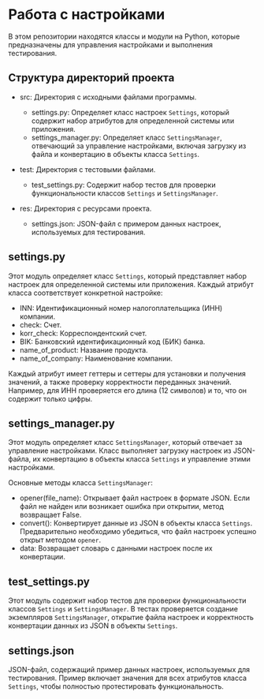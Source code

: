 # Работа с настройками

В этом репозитории находятся классы и модули на Python, которые предназначены для управления настройками и выполнения тестирования.

## Структура директорий проекта

- src: Директория с исходными файлами программы.
  - settings.py: Определяет класс настроек `Settings`, который содержит набор атрибутов для определенной системы или приложения.
  - settings_manager.py: Определяет класс `SettingsManager`, отвечающий за управление настройками, включая загрузку из файла и конвертацию в объекты класса `Settings`.

- test: Директория с тестовыми файлами.
  - test_settings.py: Содержит набор тестов для проверки функциональности классов `Settings` и `SettingsManager`.

- res: Директория с ресурсами проекта.
  - settings.json: JSON-файл с примером данных настроек, используемых для тестирования.

## settings.py

Этот модуль определяет класс `Settings`, который представляет набор настроек для определенной системы или приложения. Каждый атрибут класса соответствует конкретной настройке:

- INN: Идентификационный номер налогоплательщика (ИНН) компании.
- check: Счет.
- korr_check: Корреспондентский счет.
- BIK: Банковский идентификационный код (БИК) банка.
- name_of_product: Название продукта.
- name_of_company: Наименование компании.

Каждый атрибут имеет геттеры и сеттеры для установки и получения значений, а также проверку корректности переданных значений. Например, для ИНН проверяется его длина (12 символов) и то, что он содержит только цифры.

## settings_manager.py

Этот модуль определяет класс `SettingsManager`, который отвечает за управление настройками. Класс выполняет загрузку настроек из JSON-файла, их конвертацию в объекты класса `Settings` и управление этими настройками.

Основные методы класса `SettingsManager`:

- opener(file_name): Открывает файл настроек в формате JSON. Если файл не найден или возникает ошибка при открытии, метод возвращает False.
- convert(): Конвертирует данные из JSON в объекты класса `Settings`. Предварительно необходимо убедиться, что файл настроек успешно открыт методом `opener`.
- data: Возвращает словарь с данными настроек после их конвертации.

## test_settings.py

Этот модуль содержит набор тестов для проверки функциональности классов `Settings` и `SettingsManager`. В тестах проверяется создание экземпляров `SettingsManager`, открытие файла настроек и корректность конвертации данных из JSON в объекты `Settings`.

## settings.json

JSON-файл, содержащий пример данных настроек, используемых для тестирования. Пример включает значения для всех атрибутов класса `Settings`, чтобы полностью протестировать функциональность.

